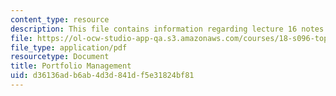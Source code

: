 ```yaml
---
content_type: resource
description: This file contains information regarding lecture 16 notes.
file: https://ol-ocw-studio-app-qa.s3.amazonaws.com/courses/18-s096-topics-in-mathematics-with-applications-in-finance-fall-2013/d36136adb6ab4d3d841df5e31824bf81_MIT18_S096F13_lecnote16.pdf
file_type: application/pdf
resourcetype: Document
title: Portfolio Management
uid: d36136ad-b6ab-4d3d-841d-f5e31824bf81
---
```

